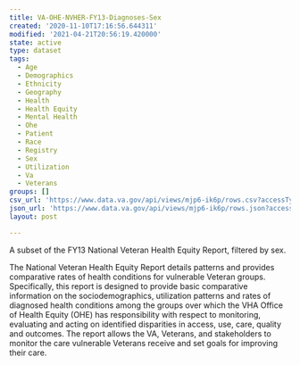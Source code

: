 ```yaml
---
title: VA-OHE-NVHER-FY13-Diagnoses-Sex
created: '2020-11-10T17:16:56.644311'
modified: '2021-04-21T20:56:19.420000'
state: active
type: dataset
tags:
  - Age
  - Demographics
  - Ethnicity
  - Geography
  - Health
  - Health Equity
  - Mental Health
  - Ohe
  - Patient
  - Race
  - Registry
  - Sex
  - Utilization
  - Va
  - Veterans
groups: []
csv_url: 'https://www.data.va.gov/api/views/mjp6-ik6p/rows.csv?accessType=DOWNLOAD'
json_url: 'https://www.data.va.gov/api/views/mjp6-ik6p/rows.json?accessType=DOWNLOAD'
layout: post

---
```

A subset of the FY13 National Veteran Health Equity Report, filtered by sex.

The National Veteran Health Equity Report details patterns and provides comparative rates of health conditions for vulnerable Veteran groups. Specifically, this report is designed to provide basic comparative information on the sociodemographics, utilization patterns and rates of diagnosed health conditions among the groups over which the VHA Office of Health Equity (OHE) has responsibility with respect to monitoring, evaluating and acting on identified disparities in access, use, care, quality and outcomes. The report allows the VA, Veterans, and stakeholders to monitor the care vulnerable Veterans receive and set goals for improving their care.
